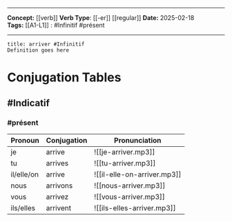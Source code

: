 
---

**Concept:** [[verb]]
**Verb Type**: [[-er]] [[regular]]
**Date:** 2025-02-18  
**Tags:** 
	[[A1-L1]] : #Infinitif #présent 

---

```ad-summary
title: arriver #Infinitif
Definition goes here
```

# Conjugation Tables

## #Indicatif

### #présent

| Pronoun    | Conjugation | Pronunciation |
| ---------- | ----------- | ------------- |
| je | arrive | ![[je-arriver.mp3]] |
| tu | arrives | ![[tu-arriver.mp3]] |
| il/elle/on | arrive | ![[il-elle-on-arriver.mp3]] |
| nous | arrivons | ![[nous-arriver.mp3]] |
| vous | arrivez | ![[vous-arriver.mp3]] |
| ils/elles | arrivent | ![[ils-elles-arriver.mp3]] |
